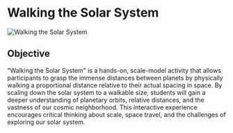 # Walking the Solar System
![Walking the Solar System](images/walking-the-solar-system.jpg)
## Objective
"Walking the Solar System" is a hands-on, scale-model activity that allows participants to grasp the immense distances between planets by physically walking a proportional distance relative to their actual spacing in space. By scaling down the solar system to a walkable size, students will gain a deeper understanding of planetary orbits, relative distances, and the vastness of our cosmic neighborhood. This interactive experience encourages critical thinking about scale, space travel, and the challenges of exploring our solar system.
